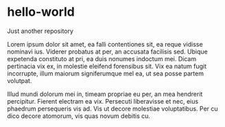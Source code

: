 # hello-world
Just another repository

Lorem ipsum dolor sit amet, ea falli contentiones sit, ea reque vidisse nominavi ius. Viderer probatus at per, an accusata facilisis sed. Ubique expetenda constituto at pri, ea duis nonumes indoctum mei. Dicam pertinacia vix ex, in molestie eleifend forensibus sit. Vix ea natum fugit incorrupte, illum maiorum signiferumque mel ea, ut sea posse partem volutpat.

Illud mundi dolorum mei in, timeam propriae eu per, an mea hendrerit percipitur. Fierent electram ea vix. Persecuti liberavisse et nec, eius phaedrum persequeris vis ad. Vis ut decore molestiae voluptatibus. Per cu dico decore atomorum, vis quas novum debitis cu.

